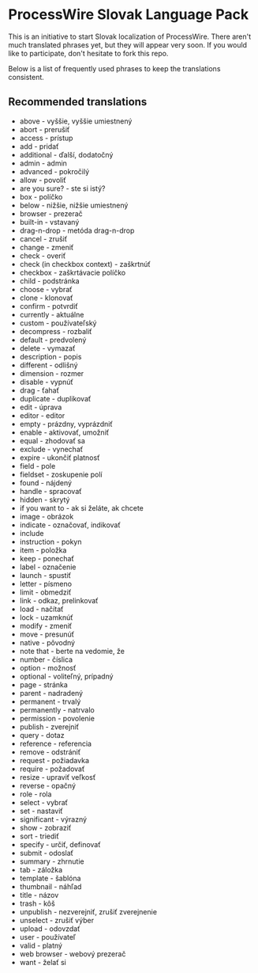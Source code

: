ProcessWire Slovak Language Pack
================================

This is an initiative to start Slovak localization of ProcessWire.
There aren't much translated phrases yet, but they will appear very soon.
If you would like to participate, don't hesitate to fork this repo.

Below is a list of frequently used phrases to keep the translations consistent.

Recommended translations
------------------------

* above - vyššie, vyššie umiestnený
* abort - prerušiť
* access - prístup
* add - pridať
* additional - ďalší, dodatočný
* admin - admin
* advanced - pokročilý
* allow - povoliť
* are you sure? - ste si istý?
* box - políčko
* below - nižšie, nižšie umiestnený
* browser - prezerač
* built-in - vstavaný
* drag-n-drop - metóda drag-n-drop
* cancel - zrušiť
* change - zmeniť
* check - overiť
* check (in checkbox context) - zaškrtnúť
* checkbox - zaškrtávacie políčko
* child - podstránka
* choose - vybrať
* clone - klonovať
* confirm - potvrdiť
* currently - aktuálne
* custom - používateľský
* decompress - rozbaliť
* default - predvolený
* delete - vymazať
* description - popis
* different - odlišný
* dimension - rozmer
* disable - vypnúť
* drag - ťahať
* duplicate - duplikovať
* edit - úprava
* editor - editor
* empty - prázdny, vyprázdniť
* enable - aktivovať, umožniť
* equal - zhodovať sa
* exclude - vynechať
* expire - ukončiť platnosť
* field - pole
* fieldset - zoskupenie polí
* found - nájdený
* handle - spracovať
* hidden - skrytý
* if you want to - ak si želáte, ak chcete
* image - obrázok
* indicate - označovať, indikovať
* include
* instruction - pokyn
* item - položka
* keep - ponechať
* label - označenie
* launch - spustiť
* letter - písmeno
* limit - obmedziť
* link - odkaz, prelinkovať
* load - načítať
* lock - uzamknúť
* modify - zmeniť
* move - presunúť
* native - pôvodný
* note that - berte na vedomie, že
* number - číslica
* option - možnosť
* optional - voliteľný, prípadný
* page - stránka
* parent - nadradený
* permanent - trvalý
* permanently - natrvalo
* permission - povolenie
* publish - zverejniť
* query - dotaz
* reference - referencia
* remove - odstrániť
* request - požiadavka
* require - požadovať
* resize - upraviť veľkosť
* reverse - opačný
* role - rola
* select - vybrať
* set - nastaviť
* significant - výrazný
* show - zobraziť
* sort - triediť
* specify - určiť, definovať
* submit - odoslať
* summary - zhrnutie
* tab - záložka
* template - šablóna
* thumbnail - náhľad
* title - názov
* trash - kôš
* unpublish - nezverejniť, zrušiť zverejnenie
* unselect - zrušiť výber
* upload - odovzdať
* user - používateľ
* valid - platný
* web browser - webový prezerač
* want - želať si
